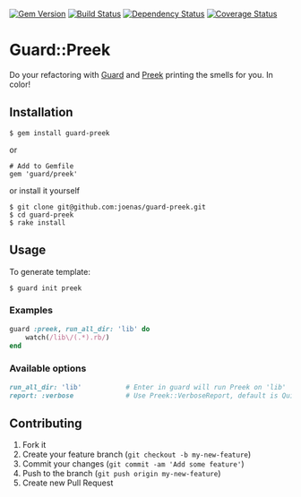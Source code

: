 [![Gem Version](https://badge.fury.io/rb/guard-preek.png)](http://badge.fury.io/rb/guard-preek)
[![Build Status](https://travis-ci.org/joenas/guard-preek.png)](https://travis-ci.org/joenas/guard-preek)
[![Dependency Status](https://gemnasium.com/joenas/guard-preek.png)](https://gemnasium.com/joenas/guard-preek)
[![Coverage Status](https://coveralls.io/repos/joenas/guard-preek/badge.png?branch=master)](https://coveralls.io/r/joenas/guard-preek?branch=master)

# Guard::Preek

Do your refactoring with [Guard](https://github.com/guard/guard) and [Preek](https://github.com/joenas/preek) printing the smells for you. In color!

## Installation

    $ gem install guard-preek

or

    # Add to Gemfile
    gem 'guard/preek'

or install it yourself

    $ git clone git@github.com:joenas/guard-preek.git
    $ cd guard-preek
    $ rake install


## Usage

To generate template:

    $ guard init preek

### Examples
```ruby
guard :preek, run_all_dir: 'lib' do
	watch(/lib\/(.*).rb/)
end
```

### Available options

``` ruby
run_all_dir: 'lib'           # Enter in guard will run Preek on 'lib'
report: :verbose             # Use Preek::VerboseReport, default is QuietReport
```

## Contributing

1. Fork it
2. Create your feature branch (`git checkout -b my-new-feature`)
3. Commit your changes (`git commit -am 'Add some feature'`)
4. Push to the branch (`git push origin my-new-feature`)
5. Create new Pull Request
